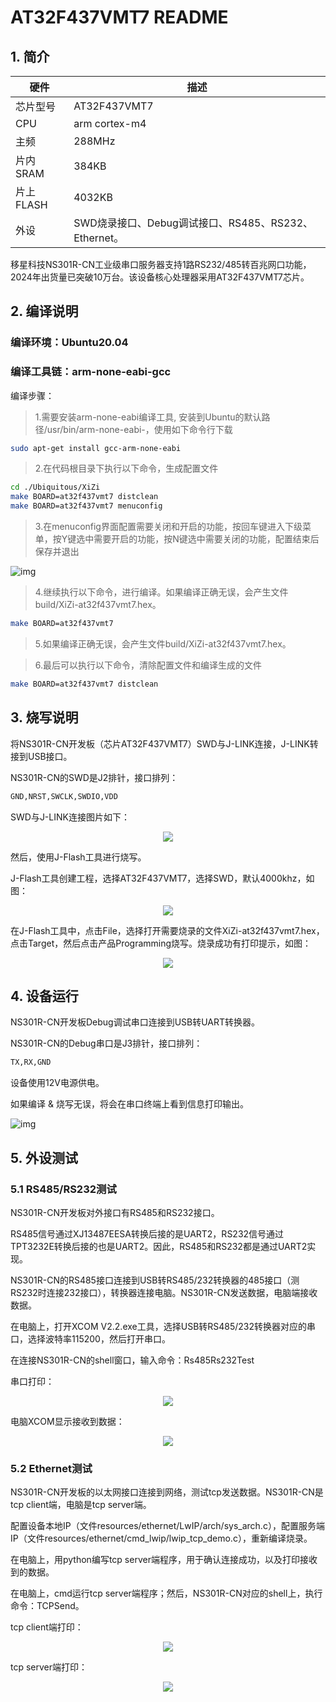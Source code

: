 # AT32F437VMT7 README

## 1. 简介

| 硬件 | 描述 |
| -- | -- |
|芯片型号| AT32F437VMT7 |
|CPU|arm cortex-m4|
|主频| 288MHz |
|片内SRAM| 384KB |
|片上FLASH| 4032KB |
| 外设 | SWD烧录接口、Debug调试接口、RS485、RS232、Ethernet。 |

移星科技NS301R-CN工业级串口服务器支持1路RS232/485转百兆网口功能，2024年出货量已突破10万台。该设备核心处理器采用AT32F437VMT7芯片。



## 2. 编译说明

### 编译环境：Ubuntu20.04

### 编译工具链：arm-none-eabi-gcc

编译步骤：

>1.需要安装arm-none-eabi编译工具, 安装到Ubuntu的默认路径/usr/bin/arm-none-eabi-，使用如下命令行下载

```bash
sudo apt-get install gcc-arm-none-eabi
```
>2.在代码根目录下执行以下命令，生成配置文件

```bash
cd ./Ubiquitous/XiZi
make BOARD=at32f437vmt7 distclean
make BOARD=at32f437vmt7 menuconfig
```
>3.在menuconfig界面配置需要关闭和开启的功能，按回车键进入下级菜单，按Y键选中需要开启的功能，按N键选中需要关闭的功能，配置结束后保存并退出

![img](./img/menu.png)

>4.继续执行以下命令，进行编译。如果编译正确无误，会产生文件build/XiZi-at32f437vmt7.hex。
```bash
make BOARD=at32f437vmt7
```
>5.如果编译正确无误，会产生文件build/XiZi-at32f437vmt7.hex。

>6.最后可以执行以下命令，清除配置文件和编译生成的文件
```bash
make BOARD=at32f437vmt7 distclean
```



## 3. 烧写说明

将NS301R-CN开发板（芯片AT32F437VMT7）SWD与J-LINK连接，J-LINK转接到USB接口。

NS301R-CN的SWD是J2排针，接口排列：

```bash
GND,NRST,SWCLK,SWDIO,VDD
```

SWD与J-LINK连接图片如下：

<div align= "center"> 
<img src="./img/SWD.png" />
  </div>



然后，使用J-Flash工具进行烧写。

J-Flash工具创建工程，选择AT32F437VMT7，选择SWD，默认4000khz，如图：

<div align= "center"> 
<img src="./img/target_device.png" />
  </div>


在J-Flash工具中，点击File，选择打开需要烧录的文件XiZi-at32f437vmt7.hex，点击Target，然后点击产品Programming烧写。烧录成功有打印提示，如图：

<div align= "center"> 
<img src="./img/program.png" />
  </div>



## 4. 设备运行

NS301R-CN开发板Debug调试串口连接到USB转UART转换器。

NS301R-CN的Debug串口是J3排针，接口排列：

```bash
TX,RX,GND
```

设备使用12V电源供电。

如果编译 & 烧写无误，将会在串口终端上看到信息打印输出。

![img](./img/shell.png)



## 5. 外设测试

### 5.1 RS485/RS232测试

NS301R-CN开发板对外接口有RS485和RS232接口。

RS485信号通过XJ13487EESA转换后接的是UART2，RS232信号通过TPT3232E转换后接的也是UART2。因此，RS485和RS232都是通过UART2实现。

NS301R-CN的RS485接口连接到USB转RS485/232转换器的485接口（测RS232时连接232接口），转换器连接电脑。NS301R-CN发送数据，电脑端接收数据。

在电脑上，打开XCOM V2.2.exe工具，选择USB转RS485/232转换器对应的串口，选择波特率115200，然后打开串口。

在连接NS301R-CN的shell窗口，输入命令：Rs485Rs232Test

串口打印：

<div align= "center"> 
<img src="./img/rs485send.png" />
  </div>

电脑XCOM显示接收到数据：

<div align= "center"> 
<img src="./img/rs485receive.png" />
  </div>



### 5.2 Ethernet测试

NS301R-CN开发板的以太网接口连接到网络，测试tcp发送数据。NS301R-CN是tcp client端，电脑是tcp server端。

配置设备本地IP（文件resources/ethernet/LwIP/arch/sys_arch.c），配置服务端IP（文件resources/ethernet/cmd_lwip/lwip_tcp_demo.c），重新编译烧录。

在电脑上，用python编写tcp server端程序，用于确认连接成功，以及打印接收到的数据。

在电脑上，cmd运行tcp server端程序；然后，NS301R-CN对应的shell上，执行命令：TCPSend。

tcp client端打印：

<div align= "center"> 
<img src="./img/tcp_client.png" />
  </div>

tcp server端打印：

<div align= "center"> 
<img src="./img/tcp_server.png" />
  </div>
